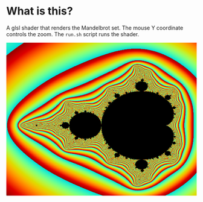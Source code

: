 # What is this?

A glsl shader that renders the Mandelbrot set. The mouse Y coordinate
controls the zoom. The `run.sh` script runs the shader.

![](img/img.png)
